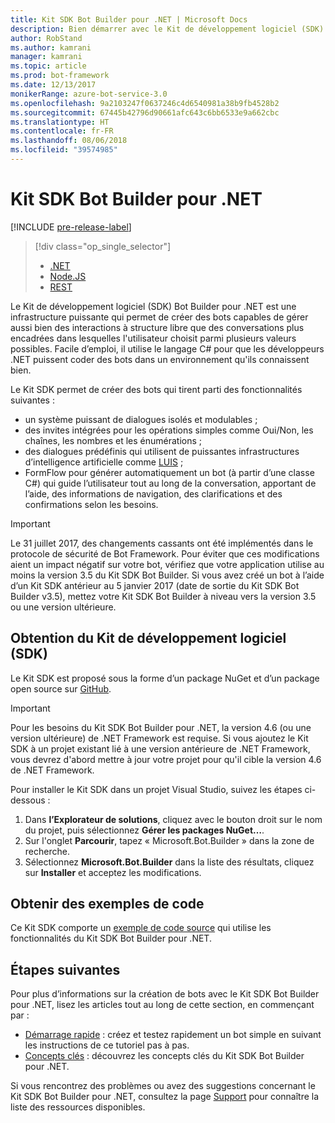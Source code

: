 ```yaml
---
title: Kit SDK Bot Builder pour .NET | Microsoft Docs
description: Bien démarrer avec le Kit de développement logiciel (SDK) Bot Builder pour .NET, une infrastructure puissante et facile à utiliser permettant de créer des bots.
author: RobStand
ms.author: kamrani
manager: kamrani
ms.topic: article
ms.prod: bot-framework
ms.date: 12/13/2017
monikerRange: azure-bot-service-3.0
ms.openlocfilehash: 9a2103247f0637246c4d6540981a38b9fb4528b2
ms.sourcegitcommit: 67445b42796d90661afc643c6bb6533e9a662cbc
ms.translationtype: HT
ms.contentlocale: fr-FR
ms.lasthandoff: 08/06/2018
ms.locfileid: "39574985"
---
```

# <a name="bot-builder-sdk-for-net"></a>Kit SDK Bot Builder pour .NET

[!INCLUDE [pre-release-label](../includes/pre-release-label-v3.md)]

> [!div class="op_single_selector"]
> - [.NET](../dotnet/bot-builder-dotnet-overview.md)
> - [Node.JS](../nodejs/bot-builder-nodejs-overview.md)
> - [REST](../rest-api/bot-framework-rest-overview.md)

Le Kit de développement logiciel (SDK) Bot Builder pour .NET est une infrastructure puissante qui permet de créer des bots capables de gérer aussi bien des interactions à structure libre que des conversations plus encadrées dans lesquelles l'utilisateur choisit parmi plusieurs valeurs possibles. Facile d’emploi, il utilise le langage C# pour que les développeurs .NET puissent coder des bots dans un environnement qu'ils connaissent bien.

Le Kit SDK permet de créer des bots qui tirent parti des fonctionnalités suivantes : 

- un système puissant de dialogues isolés et modulables ;
- des invites intégrées pour les opérations simples comme Oui/Non, les chaînes, les nombres et les énumérations ;
- des dialogues prédéfinis qui utilisent de puissantes infrastructures d’intelligence artificielle comme <a href="http://luis.ai" target="_blank">LUIS</a> ;
- FormFlow pour générer automatiquement un bot (à partir d’une classe C#) qui guide l’utilisateur tout au long de la conversation, apportant de l’aide, des informations de navigation, des clarifications et des confirmations selon les besoins.

> [!IMPORTANT]
> Le 31 juillet 2017, des changements cassants ont été implémentés dans le protocole de sécurité de Bot Framework. Pour éviter que ces modifications aient un impact négatif sur votre bot, vérifiez que votre application utilise au moins la version 3.5 du Kit SDK Bot Builder. Si vous avez créé un bot à l’aide d’un Kit SDK antérieur au 5 janvier 2017 (date de sortie du Kit SDK Bot Builder v3.5), mettez votre Kit SDK Bot Builder à niveau vers la version 3.5 ou une version ultérieure.

## <a name="get-the-sdk"></a>Obtention du Kit de développement logiciel (SDK)

Le Kit SDK est proposé sous la forme d’un package NuGet et d’un package open source sur <a href="https://github.com/Microsoft/BotBuilder" target="_blank">GitHub</a>.

> [!IMPORTANT]
> Pour les besoins du Kit SDK Bot Builder pour .NET, la version 4.6 (ou une version ultérieure) de .NET Framework est requise. Si vous ajoutez le Kit SDK à un projet existant lié à une version antérieure de .NET Framework, vous devrez d'abord mettre à jour votre projet pour qu'il cible la version 4.6 de .NET Framework.

Pour installer le Kit SDK dans un projet Visual Studio, suivez les étapes ci-dessous :

1. Dans **l’Explorateur de solutions**, cliquez avec le bouton droit sur le nom du projet, puis sélectionnez **Gérer les packages NuGet…**.
2. Sur l'onglet **Parcourir**, tapez « Microsoft.Bot.Builder » dans la zone de recherche.
3. Sélectionnez **Microsoft.Bot.Builder** dans la liste des résultats, cliquez sur **Installer** et acceptez les modifications.

## <a name="get-code-samples"></a>Obtenir des exemples de code

Ce Kit SDK comporte un [exemple de code source](bot-builder-dotnet-samples.md) qui utilise les fonctionnalités du Kit SDK Bot Builder pour .NET.

## <a name="next-steps"></a>Étapes suivantes

Pour plus d’informations sur la création de bots avec le Kit SDK Bot Builder pour .NET, lisez les articles tout au long de cette section, en commençant par :

- [Démarrage rapide](bot-builder-dotnet-quickstart.md) : créez et testez rapidement un bot simple en suivant les instructions de ce tutoriel pas à pas.
- [Concepts clés](bot-builder-dotnet-concepts.md) : découvrez les concepts clés du Kit SDK Bot Builder pour .NET.

Si vous rencontrez des problèmes ou avez des suggestions concernant le Kit SDK Bot Builder pour .NET, consultez la page [Support](../bot-service-resources-links-help.md) pour connaître la liste des ressources disponibles. 
